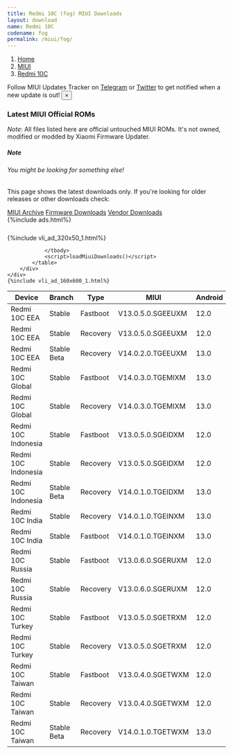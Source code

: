 ```yaml
---
title: Redmi 10C (fog) MIUI Downloads
layout: download
name: Redmi 10C
codename: fog
permalink: /miui/fog/
---
```

<nav aria-label="breadcrumb">
    <ol class="breadcrumb">
        <li class="breadcrumb-item"><a href="/">Home</a></li>
        <li class="breadcrumb-item"><a href="/miui/">MIUI</a></li>
        <li class="breadcrumb-item active" aria-current="page"><a href="/miui/fog/">Redmi 10C</a></li>
    </ol>
</nav>
<div class="alert alert-primary alert-dismissible fade show" role="alert">
    Follow MIUI Updates Tracker on <a href="https://t.me/MIUIUpdatesTracker" class="alert-link">Telegram</a>
     or <a href="https://twitter.com/MiFwUpdater" class="alert-link">Twitter</a> to get notified when a new update is out!
    <button type="button" class="close" data-dismiss="alert" aria-label="Close">
        <span aria-hidden="true">&times;</span>
    </button>
</div>

### Latest MIUI Official ROMs
*Note*: All files listed here are official untouched MIUI ROMs. It's not owned, modified or modded by Xiaomi Firmware Updater.
<div class="card">
  <div class="card-body">
    <h5 class="card-title">Note</h5>
    <h6 class="card-subtitle mb-2 text-muted">You might be looking for something else!</h6>
    <p class="card-text">This page shows the latest downloads only.
     If you're looking for older releases or other downloads check:</p>
    <a href="/archive/miui/fog/" class="card-link">MIUI Archive</a>
    <a href="/firmware/fog/" class="card-link">Firmware Downloads</a>
    <a href="/vendor/fog/" class="card-link">Vendor Downloads</a>
  </div>
</div>
{%include ads.html%}
<div class="row justify-content-center">
    <div class="col-10">
        <div class="table-responsive-md" style="margin-top: 25px;">
            {%include vli_ad_320x50_1.html%}
            <table id="miui" class="display dt-responsive nowrap compact table table-striped table-hover table-sm">
                <thead class="thead-dark">
                    <tr>
                        <th data-ref="device">Device</th>
                        <th data-ref="branch">Branch</th>
                        <th data-ref="type">Type</th>
                        <th data-ref="miui">MIUI</th>
                        <th data-ref="android">Android</th>
                        <th data-ref="size">Size</th>
                        <th data-ref="size">Date</th>
                        <th data-ref="link">Link</th>
                    </tr>
                </thead>
                <tbody>
                <tr><td>Redmi 10C EEA</td><td>Stable</td><td>Fastboot</td><td>V13.0.5.0.SGEEUXM</td><td>12.0</td><td>5.7 GB</td><td>2023-04-03</td><td><a href="/miui/fog/stable/V13.0.5.0.SGEEUXM/">Download</a></td></tr>
<tr><td>Redmi 10C EEA</td><td>Stable</td><td>Recovery</td><td>V13.0.5.0.SGEEUXM</td><td>12.0</td><td>2.9 GB</td><td>2023-04-12</td><td><a href="/miui/fog/stable/V13.0.5.0.SGEEUXM/">Download</a></td></tr>
<tr><td>Redmi 10C EEA</td><td>Stable Beta</td><td>Recovery</td><td>V14.0.2.0.TGEEUXM</td><td>13.0</td><td>3.4 GB</td><td>2023-07-07</td><td><a href="/miui/fog/stable beta/V14.0.2.0.TGEEUXM/">Download</a></td></tr>
<tr><td>Redmi 10C Global</td><td>Stable</td><td>Fastboot</td><td>V14.0.3.0.TGEMIXM</td><td>13.0</td><td>6.5 GB</td><td>2023-07-11</td><td><a href="/miui/fog/stable/V14.0.3.0.TGEMIXM/">Download</a></td></tr>
<tr><td>Redmi 10C Global</td><td>Stable</td><td>Recovery</td><td>V14.0.3.0.TGEMIXM</td><td>13.0</td><td>3.4 GB</td><td>2023-07-17</td><td><a href="/miui/fog/stable/V14.0.3.0.TGEMIXM/">Download</a></td></tr>
<tr><td>Redmi 10C Indonesia</td><td>Stable</td><td>Fastboot</td><td>V13.0.5.0.SGEIDXM</td><td>12.0</td><td>5.1 GB</td><td>2023-06-02</td><td><a href="/miui/fog/stable/V13.0.5.0.SGEIDXM/">Download</a></td></tr>
<tr><td>Redmi 10C Indonesia</td><td>Stable</td><td>Recovery</td><td>V13.0.5.0.SGEIDXM</td><td>12.0</td><td>2.8 GB</td><td>2023-06-19</td><td><a href="/miui/fog/stable/V13.0.5.0.SGEIDXM/">Download</a></td></tr>
<tr><td>Redmi 10C Indonesia</td><td>Stable Beta</td><td>Recovery</td><td>V14.0.1.0.TGEIDXM</td><td>13.0</td><td>3.3 GB</td><td>2023-07-20</td><td><a href="/miui/fog/stable beta/V14.0.1.0.TGEIDXM/">Download</a></td></tr>
<tr><td>Redmi 10C India</td><td>Stable</td><td>Recovery</td><td>V14.0.1.0.TGEINXM</td><td>13.0</td><td>3.3 GB</td><td>2023-07-11</td><td><a href="/miui/fog/stable/V14.0.1.0.TGEINXM/">Download</a></td></tr>
<tr><td>Redmi 10C India</td><td>Stable</td><td>Fastboot</td><td>V14.0.1.0.TGEINXM</td><td>13.0</td><td>4.9 GB</td><td>2023-07-03</td><td><a href="/miui/fog/stable/V14.0.1.0.TGEINXM/">Download</a></td></tr>
<tr><td>Redmi 10C Russia</td><td>Stable</td><td>Fastboot</td><td>V13.0.6.0.SGERUXM</td><td>12.0</td><td>5.2 GB</td><td>2023-06-28</td><td><a href="/miui/fog/stable/V13.0.6.0.SGERUXM/">Download</a></td></tr>
<tr><td>Redmi 10C Russia</td><td>Stable</td><td>Recovery</td><td>V13.0.6.0.SGERUXM</td><td>12.0</td><td>2.8 GB</td><td>2023-07-05</td><td><a href="/miui/fog/stable/V13.0.6.0.SGERUXM/">Download</a></td></tr>
<tr><td>Redmi 10C Turkey</td><td>Stable</td><td>Fastboot</td><td>V13.0.5.0.SGETRXM</td><td>12.0</td><td>5.0 GB</td><td>2023-06-20</td><td><a href="/miui/fog/stable/V13.0.5.0.SGETRXM/">Download</a></td></tr>
<tr><td>Redmi 10C Turkey</td><td>Stable</td><td>Recovery</td><td>V13.0.5.0.SGETRXM</td><td>12.0</td><td>2.8 GB</td><td>2023-06-30</td><td><a href="/miui/fog/stable/V13.0.5.0.SGETRXM/">Download</a></td></tr>
<tr><td>Redmi 10C Taiwan</td><td>Stable</td><td>Fastboot</td><td>V13.0.4.0.SGETWXM</td><td>12.0</td><td>4.7 GB</td><td>2023-04-10</td><td><a href="/miui/fog/stable/V13.0.4.0.SGETWXM/">Download</a></td></tr>
<tr><td>Redmi 10C Taiwan</td><td>Stable</td><td>Recovery</td><td>V13.0.4.0.SGETWXM</td><td>12.0</td><td>2.8 GB</td><td>2023-04-18</td><td><a href="/miui/fog/stable/V13.0.4.0.SGETWXM/">Download</a></td></tr>
<tr><td>Redmi 10C Taiwan</td><td>Stable Beta</td><td>Recovery</td><td>V14.0.1.0.TGETWXM</td><td>13.0</td><td>3.3 GB</td><td>2023-07-24</td><td><a href="/miui/fog/stable beta/V14.0.1.0.TGETWXM/">Download</a></td></tr>

                </tbody>
                <script>loadMiuiDownloads()</script>
            </table>
        </div>
    </div>
    {%include vli_ad_160x600_1.html%}
</div>
